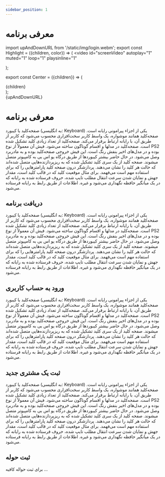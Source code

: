 ```yaml
---
sidebar_position: 1
---
```



# معرفی برنامه





import upAndDownURL from '/static/img/login.webm';
export const Highlight = ({children, color}) => (
<video id="screenVideo"  autoplay="1" muted="1" loop="1" playsinline="1"
>
  <source src={children}/>
</video>
);


export const Center = ({children}) => (
<div style={{textAlign: 'center'}}>
{children}
</div>
);



<div class="aaa">
<div class="aaaa">
<div class="screenBorder">
    <div class="rectangle"></div>
    <Highlight>{upAndDownURL}</Highlight>
</div>
</div>
</div>










# معرفی برنامه

صفحه‌کلید یا کیبورد (به انگلیسی: Keyboard) یکی از اجزاء پیرامونی رایانه است. صفحه‌کلید همانند موشواره، یک واسط کاربر سخت‌افزاری محسوب می‌شود که کاربر از طریق آن، با رایانه ارتباط برقرار می‌کند. صفحه‌کلید از تعداد زیادی کلید تشکیل شده است. صفحه‌کلید در مدلها و اقسام گوناگون ساخته می‌شود. فیش آن معمولاً از نوع PS2 بوده و در مدل‌های اخیر بنفش رنگ است. این فیش خروجی صفحه‌کلید بوده و به مادربرد وصل می‌‌شود. در حال حاضر بیشتر کیبوردها از طریق درگاه یو اس بی به کامپیوتر متصل میشوند. صفحه کلید از یک سری کلید تشکیل شده که به ریزپردازنده‌هایی متصل شده‌اند که حالت هر کلید را نشان می‌دهند. پردازشگر درون صفحه کلید پارامترهایی را که برای استفاده مهم است می‌فهمد. برای مثال موقعیت کلید که در قالب کلید است، مقدار جهش و نمایان شدن سرعت انتقال مطلب تایپ شده، حروف فرستاده شده به رایانه که در یک میانگیر حافظه نگهداری می‌شود و غیره. اطلاعات از طریق رابط به رایانه فرستاده می‌شود.

## دریافت برنامه 

صفحه‌کلید یا کیبورد (به انگلیسی: Keyboard) یکی از اجزاء پیرامونی رایانه است. صفحه‌کلید همانند موشواره، یک واسط کاربر سخت‌افزاری محسوب می‌شود که کاربر از طریق آن، با رایانه ارتباط برقرار می‌کند. صفحه‌کلید از تعداد زیادی کلید تشکیل شده است. صفحه‌کلید در مدلها و اقسام گوناگون ساخته می‌شود. فیش آن معمولاً از نوع PS2 بوده و در مدل‌های اخیر بنفش رنگ است. این فیش خروجی صفحه‌کلید بوده و به مادربرد وصل می‌‌شود. در حال حاضر بیشتر کیبوردها از طریق درگاه یو اس بی به کامپیوتر متصل میشوند. صفحه کلید از یک سری کلید تشکیل شده که به ریزپردازنده‌هایی متصل شده‌اند که حالت هر کلید را نشان می‌دهند. پردازشگر درون صفحه کلید پارامترهایی را که برای استفاده مهم است می‌فهمد. برای مثال موقعیت کلید که در قالب کلید است، مقدار جهش و نمایان شدن سرعت انتقال مطلب تایپ شده، حروف فرستاده شده به رایانه که در یک میانگیر حافظه نگهداری می‌شود و غیره. اطلاعات از طریق رابط به رایانه فرستاده می‌شود.

## ورود به حساب کاربری 

صفحه‌کلید یا کیبورد (به انگلیسی: Keyboard) یکی از اجزاء پیرامونی رایانه است. صفحه‌کلید همانند موشواره، یک واسط کاربر سخت‌افزاری محسوب می‌شود که کاربر از طریق آن، با رایانه ارتباط برقرار می‌کند. صفحه‌کلید از تعداد زیادی کلید تشکیل شده است. صفحه‌کلید در مدلها و اقسام گوناگون ساخته می‌شود. فیش آن معمولاً از نوع PS2 بوده و در مدل‌های اخیر بنفش رنگ است. این فیش خروجی صفحه‌کلید بوده و به مادربرد وصل می‌‌شود. در حال حاضر بیشتر کیبوردها از طریق درگاه یو اس بی به کامپیوتر متصل میشوند. صفحه کلید از یک سری کلید تشکیل شده که به ریزپردازنده‌هایی متصل شده‌اند که حالت هر کلید را نشان می‌دهند. پردازشگر درون صفحه کلید پارامترهایی را که برای استفاده مهم است می‌فهمد. برای مثال موقعیت کلید که در قالب کلید است، مقدار جهش و نمایان شدن سرعت انتقال مطلب تایپ شده، حروف فرستاده شده به رایانه که در یک میانگیر حافظه نگهداری می‌شود و غیره. اطلاعات از طریق رابط به رایانه فرستاده می‌شود.

## ثبت یک مشتری جدید 

صفحه‌کلید یا کیبورد (به انگلیسی: Keyboard) یکی از اجزاء پیرامونی رایانه است. صفحه‌کلید همانند موشواره، یک واسط کاربر سخت‌افزاری محسوب می‌شود که کاربر از طریق آن، با رایانه ارتباط برقرار می‌کند. صفحه‌کلید از تعداد زیادی کلید تشکیل شده است. صفحه‌کلید در مدلها و اقسام گوناگون ساخته می‌شود. فیش آن معمولاً از نوع PS2 بوده و در مدل‌های اخیر بنفش رنگ است. این فیش خروجی صفحه‌کلید بوده و به مادربرد وصل می‌‌شود. در حال حاضر بیشتر کیبوردها از طریق درگاه یو اس بی به کامپیوتر متصل میشوند. صفحه کلید از یک سری کلید تشکیل شده که به ریزپردازنده‌هایی متصل شده‌اند که حالت هر کلید را نشان می‌دهند. پردازشگر درون صفحه کلید پارامترهایی را که برای استفاده مهم است می‌فهمد. برای مثال موقعیت کلید که در قالب کلید است، مقدار جهش و نمایان شدن سرعت انتقال مطلب تایپ شده، حروف فرستاده شده به رایانه که در یک میانگیر حافظه نگهداری می‌شود و غیره. اطلاعات از طریق رابط به رایانه فرستاده می‌شود.

##  ثبت حوله 
برای ثبت حواله کافیه ...
